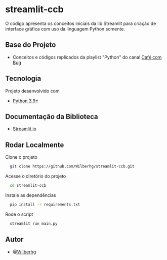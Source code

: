 # streamlit-ccb

O código apresenta os conceitos iniciais da lib Streamlit para criação de interface gráfica com uso da linguagem Python somente.

## Base do Projeto

- Conceitos e códigos replicados da playlist "Python" do canal [Café com Bug](https://www.youtube.com/watch?v=uvBsRSBpA6k&list=PLhna1crYw0SMogdpgsahknQUOmIrr74hY)

## Tecnologia

Projeto desenvolvido com

- [Python 3.9+](https://www.python.org/downloads/release/python-391/)

## Documentação da Biblioteca

- [Streamlit.io](https://docs.streamlit.io/)

## Rodar Localmente

Clone o projeto

```bash
  git clone https://github.com/Wilberhg/streamlit-ccb.git
```

Acesse o diretório do projeto

```bash
  cd streamlit-ccb
```

Instale as dependências

```bash
  pip install -r requirements.txt
```

Rode o script

```bash
  streamlit run main.py
```

## Autor

- [@Wilberhg](https://www.github.com/Wilberhg)
